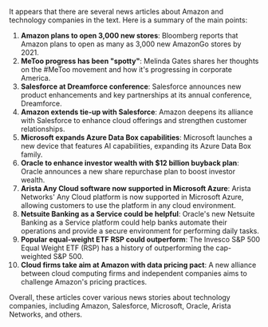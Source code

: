 It appears that there are several news articles about Amazon and technology companies in the text. Here is a summary of the main points:

1. **Amazon plans to open 3,000 new stores**: Bloomberg reports that Amazon plans to open as many as 3,000 new AmazonGo stores by 2021.
2. **MeToo progress has been "spotty"**: Melinda Gates shares her thoughts on the #MeToo movement and how it's progressing in corporate America.
3. **Salesforce at Dreamforce conference**: Salesforce announces new product enhancements and key partnerships at its annual conference, Dreamforce.
4. **Amazon extends tie-up with Salesforce**: Amazon deepens its alliance with Salesforce to enhance cloud offerings and strengthen customer relationships.
5. **Microsoft expands Azure Data Box capabilities**: Microsoft launches a new device that features AI capabilities, expanding its Azure Data Box family.
6. **Oracle to enhance investor wealth with $12 billion buyback plan**: Oracle announces a new share repurchase plan to boost investor wealth.
7. **Arista Any Cloud software now supported in Microsoft Azure**: Arista Networks' Any Cloud platform is now supported in Microsoft Azure, allowing customers to use the platform in any cloud environment.
8. **Netsuite Banking as a Service could be helpful**: Oracle's new Netsuite Banking as a Service platform could help banks automate their operations and provide a secure environment for performing daily tasks.
9. **Popular equal-weight ETF RSP could outperform**: The Invesco S&P 500 Equal Weight ETF (RSP) has a history of outperforming the cap-weighted S&P 500.
10. **Cloud firms take aim at Amazon with data pricing pact**: A new alliance between cloud computing firms and independent companies aims to challenge Amazon's pricing practices.

Overall, these articles cover various news stories about technology companies, including Amazon, Salesforce, Microsoft, Oracle, Arista Networks, and others.